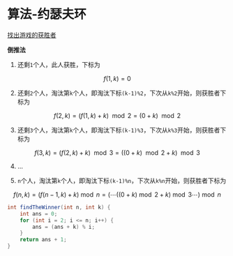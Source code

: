 # 算法-约瑟夫环


<!--more-->

[找出游戏的获胜者](https://leetcode.cn/problems/find-the-winner-of-the-circular-game/)

**倒推法**

1. 还剩`1`个人，此人获胜，下标为

$$f(1,k)=0$$

2. 还剩`2`个人，淘汰第`k`个人，即淘汰下标`(k-1)%2`，下次从`k%2`开始，则获胜者下标为

$$f(2,k)=(f(1,k)+k)\mod 2=(0+k)\mod 2$$

3. 还剩`3`个人，淘汰第`k`个人，即淘汰下标`(k-1)%3`，下次从`k%3`开始，则获胜者下标为

$$f(3,k)=(f(2,k)+k)\mod 3=((0+k)\mod 2+k)\mod 3$$

4. ...

5. `n`个人，淘汰第`k`个人，即淘汰下标`(k-1)%n`，下次从`k%n`开始，则获胜者下标为

$$f(n,k)=(f(n-1,k)+k)\bmod{n}=(\cdots((0+k)\bmod{2}+k)\bmod{3}\cdots)\bmod{n}$$

```java
int findTheWinner(int n, int k) {
    int ans = 0;
    for (int i = 2; i <= n; i++) {
        ans = (ans + k) % i;
    }
    return ans + 1;
}
```


